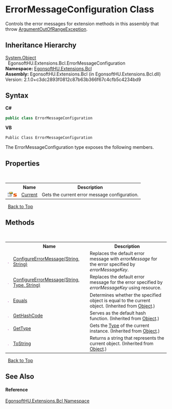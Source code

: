 # ErrorMessageConfiguration Class
 

Controls the error messages for extension methods in this assembly that throw <a href="https://learn.microsoft.com/dotnet/api/system.argumentoutofrangeexception" target="_blank" rel="noopener noreferrer">ArgumentOutOfRangeException</a>.


## Inheritance Hierarchy
<a href="https://learn.microsoft.com/dotnet/api/system.object" target="_blank" rel="noopener noreferrer">System.Object</a><br />&nbsp;&nbsp;EgonsoftHU.Extensions.Bcl.ErrorMessageConfiguration<br />
**Namespace:**&nbsp;<a href="N_EgonsoftHU_Extensions_Bcl.md">EgonsoftHU.Extensions.Bcl</a><br />**Assembly:**&nbsp;EgonsoftHU.Extensions.Bcl (in EgonsoftHU.Extensions.Bcl.dll) Version: 2.1.0+c3dc2893f0812c87b63b366f67c4cfb5c4234bd9

## Syntax

**C#**<br />
``` C#
public class ErrorMessageConfiguration
```

**VB**<br />
``` VB
Public Class ErrorMessageConfiguration
```

The ErrorMessageConfiguration type exposes the following members.


## Properties
&nbsp;<table><tr><th></th><th>Name</th><th>Description</th></tr><tr><td>![Public property](media/pubproperty.gif "Public property")![Static member](media/static.gif "Static member")</td><td><a href="P_EgonsoftHU_Extensions_Bcl_ErrorMessageConfiguration_Current.md">Current</a></td><td>
Gets the current error message configuration.</td></tr></table>&nbsp;
<a href="#errormessageconfiguration-class">Back to Top</a>

## Methods
&nbsp;<table><tr><th></th><th>Name</th><th>Description</th></tr><tr><td>![Public method](media/pubmethod.gif "Public method")</td><td><a href="M_EgonsoftHU_Extensions_Bcl_ErrorMessageConfiguration_ConfigureErrorMessage.md">ConfigureErrorMessage(String, String)</a></td><td>
Replaces the default error message with *errorMessage* for the error specified by *errorMessageKey*.</td></tr><tr><td>![Public method](media/pubmethod.gif "Public method")</td><td><a href="M_EgonsoftHU_Extensions_Bcl_ErrorMessageConfiguration_ConfigureErrorMessage_1.md">ConfigureErrorMessage(String, Type, String)</a></td><td>
Replaces the default error message for the error specified by *errorMessageKey* using resource.</td></tr><tr><td>![Public method](media/pubmethod.gif "Public method")</td><td><a href="https://learn.microsoft.com/dotnet/api/system.object.equals#system-object-equals(system-object)" target="_blank" rel="noopener noreferrer">Equals</a></td><td>
Determines whether the specified object is equal to the current object.
 (Inherited from <a href="https://learn.microsoft.com/dotnet/api/system.object" target="_blank" rel="noopener noreferrer">Object</a>.)</td></tr><tr><td>![Public method](media/pubmethod.gif "Public method")</td><td><a href="https://learn.microsoft.com/dotnet/api/system.object.gethashcode#system-object-gethashcode" target="_blank" rel="noopener noreferrer">GetHashCode</a></td><td>
Serves as the default hash function.
 (Inherited from <a href="https://learn.microsoft.com/dotnet/api/system.object" target="_blank" rel="noopener noreferrer">Object</a>.)</td></tr><tr><td>![Public method](media/pubmethod.gif "Public method")</td><td><a href="https://learn.microsoft.com/dotnet/api/system.object.gettype#system-object-gettype" target="_blank" rel="noopener noreferrer">GetType</a></td><td>
Gets the <a href="https://learn.microsoft.com/dotnet/api/system.type" target="_blank" rel="noopener noreferrer">Type</a> of the current instance.
 (Inherited from <a href="https://learn.microsoft.com/dotnet/api/system.object" target="_blank" rel="noopener noreferrer">Object</a>.)</td></tr><tr><td>![Public method](media/pubmethod.gif "Public method")</td><td><a href="https://learn.microsoft.com/dotnet/api/system.object.tostring#system-object-tostring" target="_blank" rel="noopener noreferrer">ToString</a></td><td>
Returns a string that represents the current object.
 (Inherited from <a href="https://learn.microsoft.com/dotnet/api/system.object" target="_blank" rel="noopener noreferrer">Object</a>.)</td></tr></table>&nbsp;
<a href="#errormessageconfiguration-class">Back to Top</a>

## See Also


#### Reference
<a href="N_EgonsoftHU_Extensions_Bcl.md">EgonsoftHU.Extensions.Bcl Namespace</a><br />